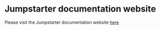 # Jumpstarter documentation website

Please visit the Jumpstarter documentation website [here](https://jumpstarter.dev)
